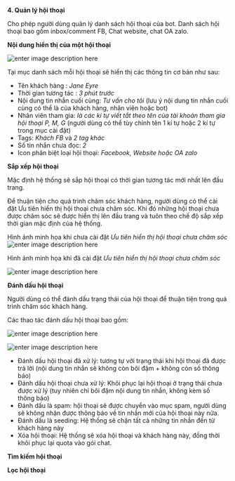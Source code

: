 **4. Quản lý hội thoại**

Cho phép người dùng quản lý danh sách hội thoại của bot. Danh sách hội thoại bao gồm inbox/comment FB, Chat website, chat OA zalo. 

**Nội dung hiển thị của một hội thoại**

![enter image description here](https://chatbizfly.mediacdn.vn/2022/07/07/chatbot/img_71jpg1657188270.jpg)

Tại mục danh sách mỗi hội thoại sẽ hiển thị các thông tin cơ bản như sau:
 
 - Tên khách hàng : *Jane Eyre*
 - Thời gian tương tác : *3 phút trước*
 - Nội dung tin nhắn cuối cùng: *Tư vấn cho tôi* (lưu ý nội dung tin nhắn cuối cùng có thể là của khách hàng, nhân viên hoặc bot)
 - Nhân viên tham gia: *là các kí tự viết tắt theo tên của tài khoản tham gia hội thoại P, M, G* (người dùng có thể tùy chỉnh tên 1 kí tự hoặc 2 kí tự trong mục cài đặt)
 - Tags: *Khách FB* và *2 tag khác*
 - Số tin nhắn chưa đọc: *2*
 - Icon phân biệt loại hội thoại: *Facebook, Website hoặc OA zalo* 

**Sắp xếp hội thoại**

Mặc định hệ thống sẽ sắp hội thoại có thời gian tương tác mới nhất lên đầu trang. 

Để thuận tiện cho quá trình chăm sóc khách hàng, người dùng có thể cài đặt Ưu tiên hiển thị hội thoại chưa chăm sóc. Khi đó những hội thoại chưa được chăm sóc sẽ được hiển thị lên đầu trang và tuôn theo chế độ sắp xếp thời gian mặc định của hệ thống.

Hình ảnh minh họa khi chưa cài đặt *Ưu tiên hiển thị hội thoại chưa chăm sóc*
![enter image description here](https://chatbizfly.mediacdn.vn/2022/07/07/chatbot/img_72jpg1657190033.jpg)

Hình ảnh minh họa khi đã cài đặt *Ưu tiên hiển thị hội thoại chưa chăm sóc*

![enter image description here](https://chatbizfly.mediacdn.vn/2022/07/07/chatbot/img_73jpg1657190141.jpg)

**Đánh dấu hội thoại**

Người dùng có thể đánh dấu trạng thái của hội thoại để thuận tiện trong quá trình chăm sóc khách hàng. 

Các thao tác đánh dấu hội thoại bao gồm:

![enter image description here](https://chatbizfly.mediacdn.vn/2022/07/07/chatbot/img_74jpg1657190258.jpg)

![enter image description here](https://chatbizfly.mediacdn.vn/2022/07/07/chatbot/img_75jpg1657191054.jpg)

- Đánh dấu hội thoại đã xử lý: tương tự với trạng thái khi hội thoại đã được trả lời (nội dung tin nhắn sẽ không còn bôi đậm + không còn số thông báo)
- Đánh dấu hội thoại chưa xử lý: Khôi phục lại hội thoại ở trạng thái chưa được xử lý (tuy nhiên chỉ bôi đậm nội dung tin nhắn, không kèm số thông báo)
- Đánh dấu là spam: hội thoại sẽ được chuyển vào mục spam, người dùng sẽ không nhận được thông báo về tin nhắn mới của hội thoại này nữa.
- Đánh dấu là seeding: Hệ thống sẽ chặn tất cả những tin nhắn đến từ khách hàng này
- Xóa hội thoại: Hệ thống sẽ xóa hội thoại và khách hàng này, đồng thời khôi phục lại quota vào gói chat.

**Tìm kiếm hội thoại**




**Lọc hội thoại** 



